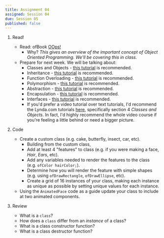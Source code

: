 ```yaml
---
title: Assignment 04
assigned: Session 04
due: Session 05
published: false
---
```


1. Read!
    - Read: ofBook [OOps!](http://openframeworks.cc/ofBook/chapters/OOPs!.html)
        - Why? _This gives an overview of the important concept of Object Oriented Programming. We'll be covering this in class._
    - Prepare for next week.  We will be talking about:
        - Classes and Objects - [this tutorial](http://www.tutorialspoint.com/cplusplus/cpp_classes_objects.htm) is recommended.
        - Inheritance - [this tutorial](http://www.tutorialspoint.com/cplusplus/cpp_inheritance.htm) is recommended.
        - Function Overloading - [this tutorial](http://www.tutorialspoint.com/cplusplus/cpp_overloading.htm) is recommended.
        - Polymorphism - [this tutorial](http://www.tutorialspoint.com/cplusplus/cpp_polymorphism.htm) is recommended.
        - Abstraction - [this tutorial](http://www.tutorialspoint.com/cplusplus/cpp_data_abstraction.htm) is recommended.
        - Encapsulation - [this tutorial](http://www.tutorialspoint.com/cplusplus/cpp_data_encapsulation.htm) is recommended.
        - Interfaces - [this tutorial](http://www.tutorialspoint.com/cplusplus/cpp_interfaces.htm) is recommended.
        - If you'd prefer a video tutorial over text tutorials, I'd recommend the Lynda.com tutorials [here](http://www.lynda.com/C-tutorials/C-Essential-Training/182674-2.html), specifically section 4 _Classes and Objects_.  In fact, I'd highly recommend the whole video course if you're feeling a little behind or need a bigger picture.
2. Code
     - Create a custom class (e.g. cake, butterfly, insect, car, etc).
         - Building from the custom class,
         - Add at least 4 "features" to class (e.g. if you were making a face, _Hair_, _Ears_, etc).
         - Add any variables needed to render the features to the class (e.g. `ofColor hairColor;`).
         - Determine how you will render the feature with simple shapes (e.g. using `ofDrawRectangle`, `ofDrawEllipse`, etc).
         - Create a grid of 16 instances of your class, making each instance as unique as possible by setting unique values for each instance.
     - Using the `AnimatedFace` code as a guide update your class to include at two animated components.

3. Review
    - What is a `class`?
    - How does a `class` differ from an _instance_ of a class?
    - What is a class constructor function?
    - What is a class destructor function?
